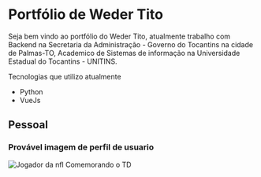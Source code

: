 # Portfólio de Weder Tito

Seja bem vindo ao portfólio do Weder Tito, atualmente trabalho com Backend na Secretaria da Administração - Governo do Tocantins na cidade de Palmas-TO, Academico de Sistemas de informação na Universidade Estadual do Tocantins - UNITINS.

Tecnologias que utilizo atualmente

- Python
- VueJs

## Pessoal

### Provável imagem de perfil de usuario

![Jogador da nfl Comemorando o TD](https://media0.giphy.com/media/zQymLI2E47soFJmsDc/giphy.gif?cid=790b761188cd40a5e05906a1ca32f9e73886f639fe7d8832&rid=giphy.gif&ct=g)
